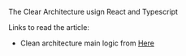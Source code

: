 The Clear Architecture usign React and Typescript

Links to read the article:

- Clean architecture main logic from [Here](https://medium.com/@rostislavdugin/the-clean-architecture-using-react-and-typescript-a832662af803)
